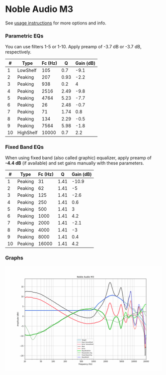 # Noble Audio M3
See [usage instructions](https://github.com/jaakkopasanen/AutoEq#usage) for more options and info.

### Parametric EQs
You can use filters 1-5 or 1-10. Apply preamp of -3.7 dB or -3.7 dB, respectively.

|   # | Type      |   Fc (Hz) |    Q |   Gain (dB) |
|-----|-----------|-----------|------|-------------|
|   1 | LowShelf  |       105 | 0.7  |        -9.1 |
|   2 | Peaking   |       207 | 0.93 |        -2.2 |
|   3 | Peaking   |       938 | 0.2  |         4   |
|   4 | Peaking   |      2516 | 2.49 |        -9.8 |
|   5 | Peaking   |      4764 | 5.23 |        -7.7 |
|   6 | Peaking   |        26 | 2.48 |        -0.7 |
|   7 | Peaking   |        71 | 1.74 |         0.8 |
|   8 | Peaking   |       134 | 2.29 |        -0.5 |
|   9 | Peaking   |      7564 | 5.98 |        -1.8 |
|  10 | HighShelf |     10000 | 0.7  |         2.2 |

### Fixed Band EQs
When using fixed band (also called graphic) equalizer, apply preamp of **-4.4 dB** (if available) and set gains manually with these parameters.

|   # | Type    |   Fc (Hz) |    Q |   Gain (dB) |
|-----|---------|-----------|------|-------------|
|   1 | Peaking |        31 | 1.41 |       -10.9 |
|   2 | Peaking |        62 | 1.41 |        -5   |
|   3 | Peaking |       125 | 1.41 |        -2.6 |
|   4 | Peaking |       250 | 1.41 |         0.6 |
|   5 | Peaking |       500 | 1.41 |         3   |
|   6 | Peaking |      1000 | 1.41 |         4.2 |
|   7 | Peaking |      2000 | 1.41 |        -2.1 |
|   8 | Peaking |      4000 | 1.41 |        -3   |
|   9 | Peaking |      8000 | 1.41 |         0.4 |
|  10 | Peaking |     16000 | 1.41 |         4.2 |

### Graphs
![](./Noble%20Audio%20M3.png)
